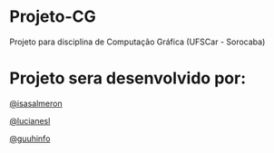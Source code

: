 # Projeto-CG
Projeto para disciplina de Computação Gráfica (UFSCar - Sorocaba)

# Projeto sera desenvolvido por:
[@isasalmeron](https://github.com/isasalmeron)

[@lucianesl](https://github.com/lucianesl)

[@guuhinfo](https://github.com/guuhinfo)
